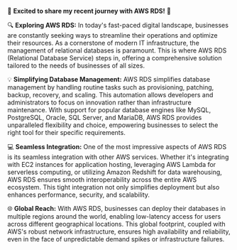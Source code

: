 🚀 **Excited to share my recent journey with AWS RDS!** 🚀

🔍 **Exploring AWS RDS:**
In today's fast-paced digital landscape, businesses are constantly seeking ways to streamline their operations and optimize their resources. As a cornerstone of modern IT infrastructure, the management of relational databases is paramount. This is where AWS RDS (Relational Database Service) steps in, offering a comprehensive solution tailored to the needs of businesses of all sizes.

💡 **Simplifying Database Management:**
AWS RDS simplifies database management by handling routine tasks such as provisioning, patching, backup, recovery, and scaling. This automation allows developers and administrators to focus on innovation rather than infrastructure maintenance. With support for popular database engines like MySQL, PostgreSQL, Oracle, SQL Server, and MariaDB, AWS RDS provides unparalleled flexibility and choice, empowering businesses to select the right tool for their specific requirements.

💻 **Seamless Integration:**
One of the most impressive aspects of AWS RDS is its seamless integration with other AWS services. Whether it's integrating with EC2 instances for application hosting, leveraging AWS Lambda for serverless computing, or utilizing Amazon Redshift for data warehousing, AWS RDS ensures smooth interoperability across the entire AWS ecosystem. This tight integration not only simplifies deployment but also enhances performance, security, and scalability.

🌐 **Global Reach:**
With AWS RDS, businesses can deploy their databases in multiple regions around the world, enabling low-latency access for users across different geographical locations. This global footprint, coupled with AWS's robust network infrastructure, ensures high availability and reliability, even in the face of unpredictable demand spikes or infrastructure failures.
